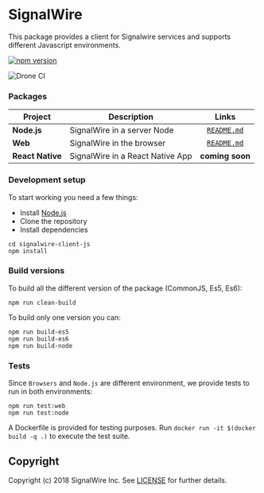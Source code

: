 # SignalWire

This package provides a client for Signalwire services and supports different Javascript environments.

[![npm version](https://badge.fury.io/js/signalwire.svg)](https://badge.fury.io/js/signalwire)

![Drone CI](https://ci.signalwire.com/api/badges/signalwire/signalwire-node/status.svg)

### Packages

| Project | Description | Links |
| ------- | ------- |:-----:|
| **Node.js** | SignalWire in a server Node | [`README.md`](packages/node/README.md)
| **Web** | SignalWire in the browser | [`README.md`](packages/web/README.md)
| **React Native** | SignalWire in a React Native App | **coming soon**

### Development setup
To start working you need a few things:
- Install [Node.js](https://nodejs.org/en/)
- Clone the repository
- Install dependencies
```
cd signalwire-client-js
npm install
```

### Build versions
To build all the different version of the package (CommonJS, Es5, Es6):

```
npm run clean-build
```

To build only one version you can:
```
npm run build-es5
npm run build-es6
npm run build-node
```

### Tests

Since `Browsers` and `Node.js` are different environment, we provide tests to run in both environments:
```
npm run test:web
npm run test:node
```

A Dockerfile is provided for testing purposes. Run `docker run -it $(docker build -q .)` to execute the test suite.

## Copyright

Copyright (c) 2018 SignalWire Inc. See [LICENSE](https://github.com/signalwire/signalwire-node/blob/master/LICENSE) for further details.
